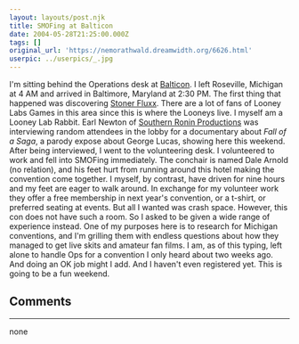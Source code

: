 ```yaml
---
layout: layouts/post.njk
title: SMOFing at Balticon
date: 2004-05-28T21:25:00.000Z
tags: []
original_url: 'https://nemorathwald.dreamwidth.org/6626.html'
userpic: ../userpics/_.jpg
---
```

I'm sitting behind the Operations desk at [Balticon](http://www.balticon.org). I left Roseville, Michigan at 4 AM and arrived in Baltimore, Maryland at 2:30 PM. The first thing that happened was discovering [Stoner Fluxx](http://www.wunderland.com/LooneyLabs/StonerFluxx/Default.html). There are a lot of fans of Looney Labs Games in this area since this is where the Looneys live. I myself am a Looney Lab Rabbit. Earl Newton of [Southern Ronin Productions](http://www.southernronin.com) was interviewing random attendees in the lobby for a documentary about _Fall of a Saga_, a parody expose about George Lucas, showing here this weekend. After being interviewed, I went to the volunteering desk. I volunteered to work and fell into SMOFing immediately. The conchair is named Dale Arnold (no relation), and his feet hurt from running around this hotel making the convention come together. I myself, by contrast, have driven for nine hours and my feet are eager to walk around. In exchange for my volunteer work they offer a free membership in next year's convention, or a t-shirt, or preferred seating at events. But all I wanted was crash space. However, this con does not have such a room. So I asked to be given a wide range of experience instead. One of my purposes here is to research for Michigan conventions, and I'm grilling them with endless questions about how they managed to get live skits and amateur fan films. I am, as of this typing, left alone to handle Ops for a convention I only heard about two weeks ago. And doing an OK job might I add. And I haven't even registered yet. This is going to be a fun weekend.

## Comments

---

none
